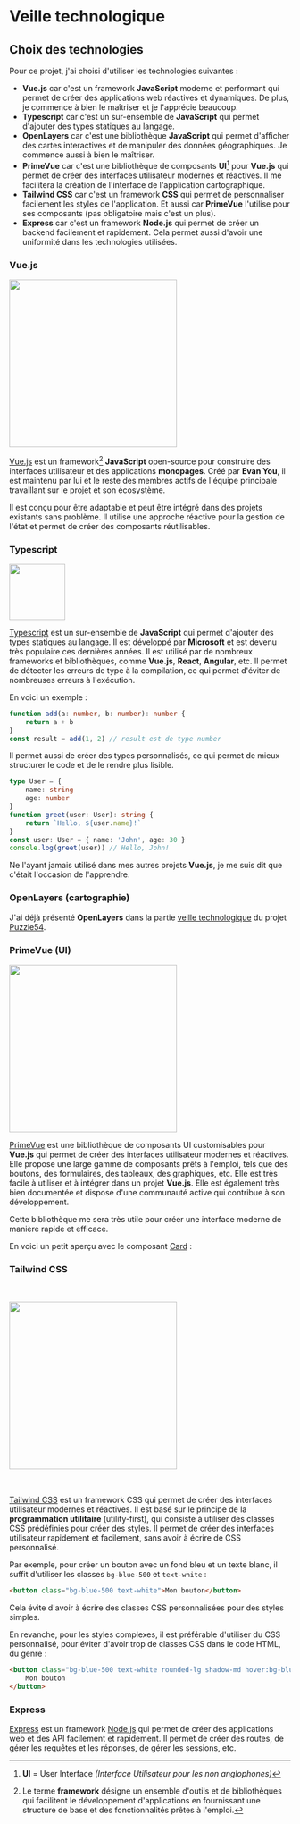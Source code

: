 <script setup>
import ExamplePrimevue from './components/ExamplePrimevue.vue'
</script>

# Veille technologique

## Choix des technologies

Pour ce projet, j'ai choisi d'utiliser les technologies suivantes :
- **Vue.js** car c'est un framework **JavaScript** moderne et performant qui permet de créer des applications web réactives et dynamiques.
De plus, je commence à bien le maîtriser et je l'apprécie beaucoup.
- **Typescript** car c'est un sur-ensemble de **JavaScript** qui permet d'ajouter des types statiques au langage.
- **OpenLayers** car c'est une bibliothèque **JavaScript** qui permet d'afficher des cartes interactives et de manipuler des données géographiques.
Je commence aussi à bien le maîtriser.
- **PrimeVue** car c'est une bibliothèque de composants **UI**[^1] pour **Vue.js** qui permet de créer des interfaces utilisateur modernes et réactives.
Il me facilitera la création de l'interface de l'application cartographique.
- **Tailwind CSS** car c'est un framework **CSS** qui permet de personnaliser facilement les styles de l'application.
Et aussi car **PrimeVue** l'utilise pour ses composants (pas obligatoire mais c'est un plus).
- **Express** car c'est un framework **Node.js** qui permet de créer un backend facilement et rapidement.
Cela permet aussi d'avoir une uniformité dans les technologies utilisées.

### Vue.js

<img style="margin: 0 auto" width="300px" src="/img/Vue_logo.png?url">

[Vue.js](https://v3.vuejs.org/) est un framework[^2] **JavaScript** open-source pour construire des interfaces utilisateur et des applications **monopages**.
Créé par **Evan You**, il est maintenu par lui et le reste des membres actifs de l'équipe principale travaillant sur le projet et son écosystème.

Il est conçu pour être adaptable et peut être intégré dans des projets existants sans problème.
Il utilise une approche réactive pour la gestion de l'état et permet de créer des composants réutilisables.

### Typescript

<img style="margin: 0 auto" width="100px" src="/img/Typescript_logo.svg?url">

[Typescript](https://www.typescriptlang.org/) est un sur-ensemble de **JavaScript** qui permet d'ajouter des types statiques au langage.
Il est développé par **Microsoft** et est devenu très populaire ces dernières années.
Il est utilisé par de nombreux frameworks et bibliothèques, comme **Vue.js**, **React**, **Angular**, etc.
Il permet de détecter les erreurs de type à la compilation, ce qui permet d'éviter de nombreuses erreurs à l'exécution.

En voici un exemple :
```typescript
function add(a: number, b: number): number {
    return a + b
}
const result = add(1, 2) // result est de type number
```

Il permet aussi de créer des types personnalisés, ce qui permet de mieux structurer le code et de le rendre plus lisible.

```typescript
type User = {
    name: string
    age: number
}
function greet(user: User): string {
    return `Hello, ${user.name}!`
}
const user: User = { name: 'John', age: 30 }
console.log(greet(user)) // Hello, John!
```

Ne l'ayant jamais utilisé dans mes autres projets **Vue.js**, je me suis dit que c'était l'occasion de l'apprendre.

### OpenLayers (cartographie)

J'ai déjà présenté **OpenLayers** dans la partie [veille technologique](/projects/creations/puzzle54/veille-techno#presentation-d-openlayers) 
du projet [Puzzle54](/projects/creations/puzzle54/intro).

### PrimeVue (UI)

<img style="margin: 0 auto" width="300px" src="/img/primevue-logo.png?url">

[PrimeVue](https://primevue.org/) est une bibliothèque de composants UI customisables pour **Vue.js** qui permet de créer des interfaces utilisateur modernes et réactives.
Elle propose une large gamme de composants prêts à l'emploi, tels que des boutons, des formulaires, des tableaux, des graphiques, etc.
Elle est très facile à utiliser et à intégrer dans un projet **Vue.js**.
Elle est également très bien documentée et dispose d'une communauté active qui contribue à son développement.

Cette bibliothèque me sera très utile pour créer une interface moderne de manière rapide et efficace.

En voici un petit aperçu avec le composant [Card](https://primevue.org/card/#advanced) :

<ExamplePrimevue />

### Tailwind CSS

<img style="margin: 32px auto" width="300px" src="/img/Tailwind_CSS_logo.svg?url">

[Tailwind CSS](https://tailwindcss.com/) est un framework CSS qui permet de créer des interfaces utilisateur modernes et réactives.
Il est basé sur le principe de la **programmation utilitaire** (utility-first), qui consiste à utiliser des classes CSS prédéfinies pour créer des styles.
Il permet de créer des interfaces utilisateur rapidement et facilement, sans avoir à écrire de CSS personnalisé.

Par exemple, pour créer un bouton avec un fond bleu et un texte blanc, il suffit d'utiliser les classes `bg-blue-500` et `text-white` :
```html
<button class="bg-blue-500 text-white">Mon bouton</button>
```
Cela évite d'avoir à écrire des classes CSS personnalisées pour des styles simples.

En revanche, pour les styles complexes, il est préférable d'utiliser du CSS personnalisé, pour éviter d'avoir trop de classes CSS dans le code HTML, du genre :
```html
<button class="bg-blue-500 text-white rounded-lg shadow-md hover:bg-blue-600 focus:outline-none focus:ring-2 focus:ring-blue-400">
    Mon bouton 
</button>
```

### Express

[Express](https://expressjs.com/) est un framework [Node.js](https://nodejs.org/) qui permet de créer des applications web et des API facilement et rapidement.
Il permet de créer des routes, de gérer les requêtes et les réponses, de gérer les sessions, etc.

[^1]: **UI** = User Interface *(Interface Utilisateur pour les non anglophones)*

[^2]: Le terme **framework** désigne un ensemble d'outils et de bibliothèques qui facilitent le développement d'applications en fournissant une structure de base et des fonctionnalités prêtes à l'emploi.